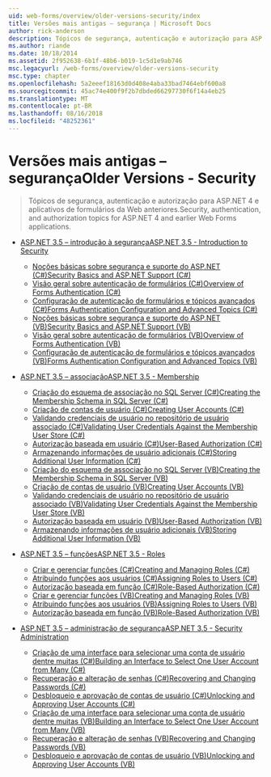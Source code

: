 ```yaml
---
uid: web-forms/overview/older-versions-security/index
title: Versões mais antigas – segurança | Microsoft Docs
author: rick-anderson
description: Tópicos de segurança, autenticação e autorização para ASP.NET 4 e aplicativos de formulários da Web anteriores.
ms.author: riande
ms.date: 10/18/2014
ms.assetid: 2f952638-6b1f-48b6-b019-1c5d1e9ab746
msc.legacyurl: /web-forms/overview/older-versions-security
msc.type: chapter
ms.openlocfilehash: 5a2eeef18163d0d408e4aba33bad7464ebf600a8
ms.sourcegitcommit: 45ac74e400f9f2b7dbded66297730f6f14a4eb25
ms.translationtype: MT
ms.contentlocale: pt-BR
ms.lasthandoff: 08/16/2018
ms.locfileid: "48252361"
---
```

<a name="older-versions---security"></a><span data-ttu-id="60c8e-103">Versões mais antigas – segurança</span><span class="sxs-lookup"><span data-stu-id="60c8e-103">Older Versions - Security</span></span>
====================
> <span data-ttu-id="60c8e-104">Tópicos de segurança, autenticação e autorização para ASP.NET 4 e aplicativos de formulários da Web anteriores.</span><span class="sxs-lookup"><span data-stu-id="60c8e-104">Security, authentication, and authorization topics for ASP.NET 4 and earlier Web Forms applications.</span></span>


- [<span data-ttu-id="60c8e-105">ASP.NET 3.5 – introdução à segurança</span><span class="sxs-lookup"><span data-stu-id="60c8e-105">ASP.NET 3.5 - Introduction to Security</span></span>](introduction/index.md)

    - [<span data-ttu-id="60c8e-106">Noções básicas sobre segurança e suporte do ASP.NET (C#)</span><span class="sxs-lookup"><span data-stu-id="60c8e-106">Security Basics and ASP.NET Support (C#)</span></span>](introduction/security-basics-and-asp-net-support-cs.md)
    - [<span data-ttu-id="60c8e-107">Visão geral sobre autenticação de formulários (C#)</span><span class="sxs-lookup"><span data-stu-id="60c8e-107">Overview of Forms Authentication (C#)</span></span>](introduction/an-overview-of-forms-authentication-cs.md)
    - [<span data-ttu-id="60c8e-108">Configuração de autenticação de formulários e tópicos avançados (C#)</span><span class="sxs-lookup"><span data-stu-id="60c8e-108">Forms Authentication Configuration and Advanced Topics (C#)</span></span>](introduction/forms-authentication-configuration-and-advanced-topics-cs.md)
    - [<span data-ttu-id="60c8e-109">Noções básicas sobre segurança e suporte do ASP.NET (VB)</span><span class="sxs-lookup"><span data-stu-id="60c8e-109">Security Basics and ASP.NET Support (VB)</span></span>](introduction/security-basics-and-asp-net-support-vb.md)
    - [<span data-ttu-id="60c8e-110">Visão geral sobre autenticação de formulários (VB)</span><span class="sxs-lookup"><span data-stu-id="60c8e-110">Overview of Forms Authentication (VB)</span></span>](introduction/an-overview-of-forms-authentication-vb.md)
    - [<span data-ttu-id="60c8e-111">Configuração de autenticação de formulários e tópicos avançados (VB)</span><span class="sxs-lookup"><span data-stu-id="60c8e-111">Forms Authentication Configuration and Advanced Topics (VB)</span></span>](introduction/forms-authentication-configuration-and-advanced-topics-vb.md)
- [<span data-ttu-id="60c8e-112">ASP.NET 3.5 – associação</span><span class="sxs-lookup"><span data-stu-id="60c8e-112">ASP.NET 3.5 - Membership</span></span>](membership/index.md)

    - [<span data-ttu-id="60c8e-113">Criação do esquema de associação no SQL Server (C#)</span><span class="sxs-lookup"><span data-stu-id="60c8e-113">Creating the Membership Schema in SQL Server (C#)</span></span>](membership/creating-the-membership-schema-in-sql-server-cs.md)
    - [<span data-ttu-id="60c8e-114">Criação de contas de usuário (C#)</span><span class="sxs-lookup"><span data-stu-id="60c8e-114">Creating User Accounts (C#)</span></span>](membership/creating-user-accounts-cs.md)
    - [<span data-ttu-id="60c8e-115">Validando credenciais de usuário no repositório de usuário associado (C#)</span><span class="sxs-lookup"><span data-stu-id="60c8e-115">Validating User Credentials Against the Membership User Store (C#)</span></span>](membership/validating-user-credentials-against-the-membership-user-store-cs.md)
    - [<span data-ttu-id="60c8e-116">Autorização baseada em usuário (C#)</span><span class="sxs-lookup"><span data-stu-id="60c8e-116">User-Based Authorization (C#)</span></span>](membership/user-based-authorization-cs.md)
    - [<span data-ttu-id="60c8e-117">Armazenando informações de usuário adicionais (C#)</span><span class="sxs-lookup"><span data-stu-id="60c8e-117">Storing Additional User Information (C#)</span></span>](membership/storing-additional-user-information-cs.md)
    - [<span data-ttu-id="60c8e-118">Criação do esquema de associação no SQL Server (VB)</span><span class="sxs-lookup"><span data-stu-id="60c8e-118">Creating the Membership Schema in SQL Server (VB)</span></span>](membership/creating-the-membership-schema-in-sql-server-vb.md)
    - [<span data-ttu-id="60c8e-119">Criação de contas de usuário (VB)</span><span class="sxs-lookup"><span data-stu-id="60c8e-119">Creating User Accounts (VB)</span></span>](membership/creating-user-accounts-vb.md)
    - [<span data-ttu-id="60c8e-120">Validando credenciais de usuário no repositório de usuário associado (VB)</span><span class="sxs-lookup"><span data-stu-id="60c8e-120">Validating User Credentials Against the Membership User Store (VB)</span></span>](membership/validating-user-credentials-against-the-membership-user-store-vb.md)
    - [<span data-ttu-id="60c8e-121">Autorização baseada em usuário (VB)</span><span class="sxs-lookup"><span data-stu-id="60c8e-121">User-Based Authorization (VB)</span></span>](membership/user-based-authorization-vb.md)
    - [<span data-ttu-id="60c8e-122">Armazenando informações de usuário adicionais (VB)</span><span class="sxs-lookup"><span data-stu-id="60c8e-122">Storing Additional User Information (VB)</span></span>](membership/storing-additional-user-information-vb.md)
- [<span data-ttu-id="60c8e-123">ASP.NET 3.5 – funções</span><span class="sxs-lookup"><span data-stu-id="60c8e-123">ASP.NET 3.5 - Roles</span></span>](roles/index.md)

    - [<span data-ttu-id="60c8e-124">Criar e gerenciar funções (C#)</span><span class="sxs-lookup"><span data-stu-id="60c8e-124">Creating and Managing Roles (C#)</span></span>](roles/creating-and-managing-roles-cs.md)
    - [<span data-ttu-id="60c8e-125">Atribuindo funções aos usuários (C#)</span><span class="sxs-lookup"><span data-stu-id="60c8e-125">Assigning Roles to Users (C#)</span></span>](roles/assigning-roles-to-users-cs.md)
    - [<span data-ttu-id="60c8e-126">Autorização baseada em função (C#)</span><span class="sxs-lookup"><span data-stu-id="60c8e-126">Role-Based Authorization (C#)</span></span>](roles/role-based-authorization-cs.md)
    - [<span data-ttu-id="60c8e-127">Criar e gerenciar funções (VB)</span><span class="sxs-lookup"><span data-stu-id="60c8e-127">Creating and Managing Roles (VB)</span></span>](roles/creating-and-managing-roles-vb.md)
    - [<span data-ttu-id="60c8e-128">Atribuindo funções aos usuários (VB)</span><span class="sxs-lookup"><span data-stu-id="60c8e-128">Assigning Roles to Users (VB)</span></span>](roles/assigning-roles-to-users-vb.md)
    - [<span data-ttu-id="60c8e-129">Autorização baseada em função (VB)</span><span class="sxs-lookup"><span data-stu-id="60c8e-129">Role-Based Authorization (VB)</span></span>](roles/role-based-authorization-vb.md)
- [<span data-ttu-id="60c8e-130">ASP.NET 3.5 – administração de segurança</span><span class="sxs-lookup"><span data-stu-id="60c8e-130">ASP.NET 3.5 - Security Administration</span></span>](admin/index.md)

    - [<span data-ttu-id="60c8e-131">Criação de uma interface para selecionar uma conta de usuário dentre muitas (C#)</span><span class="sxs-lookup"><span data-stu-id="60c8e-131">Building an Interface to Select One User Account from Many (C#)</span></span>](admin/building-an-interface-to-select-one-user-account-from-many-cs.md)
    - [<span data-ttu-id="60c8e-132">Recuperação e alteração de senhas (C#)</span><span class="sxs-lookup"><span data-stu-id="60c8e-132">Recovering and Changing Passwords (C#)</span></span>](admin/recovering-and-changing-passwords-cs.md)
    - [<span data-ttu-id="60c8e-133">Desbloqueio e aprovação de contas de usuário (C#)</span><span class="sxs-lookup"><span data-stu-id="60c8e-133">Unlocking and Approving User Accounts (C#)</span></span>](admin/unlocking-and-approving-user-accounts-cs.md)
    - [<span data-ttu-id="60c8e-134">Criação de uma interface para selecionar uma conta de usuário dentre muitas (VB)</span><span class="sxs-lookup"><span data-stu-id="60c8e-134">Building an Interface to Select One User Account from Many (VB)</span></span>](admin/building-an-interface-to-select-one-user-account-from-many-vb.md)
    - [<span data-ttu-id="60c8e-135">Recuperação e alteração de senhas (VB)</span><span class="sxs-lookup"><span data-stu-id="60c8e-135">Recovering and Changing Passwords (VB)</span></span>](admin/recovering-and-changing-passwords-vb.md)
    - [<span data-ttu-id="60c8e-136">Desbloqueio e aprovação de contas de usuário (VB)</span><span class="sxs-lookup"><span data-stu-id="60c8e-136">Unlocking and Approving User Accounts (VB)</span></span>](admin/unlocking-and-approving-user-accounts-vb.md)
